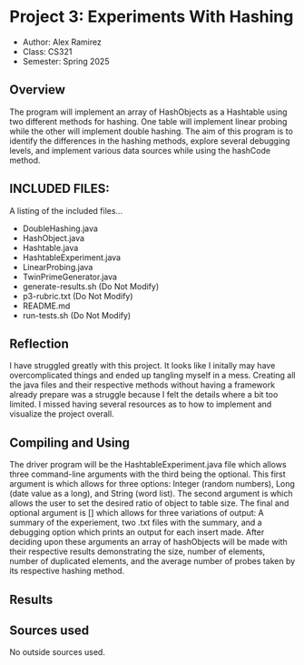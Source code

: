 # Project 3: Experiments With Hashing

* Author: Alex Ramirez
* Class: CS321
* Semester: Spring 2025

## Overview

The program will implement an array of HashObjects as a Hashtable using two different methods for hashing. One table will implement linear probing while the other will implement double hashing.
The aim of this program is to identify the differences in the hashing methods, explore several debugging levels, and implement various data sources while using the hashCode method.

## INCLUDED FILES:

A listing of the included files...

- DoubleHashing.java
- HashObject.java
- Hashtable.java
- HashtableExperiment.java
- LinearProbing.java
- TwinPrimeGenerator.java
- generate-results.sh (Do Not Modify)
- p3-rubric.txt (Do Not Modify)
- README.md
- run-tests.sh (Do Not Modify)

## Reflection

I have struggled greatly with this project. It looks like I initally may have overcomplicated things and ended up tangling myself in a mess.
Creating all the java files and their respective methods without having a framework already prepare was a struggle because I felt the details
where a bit too limited. I missed having several resources as to how to implement and visualize the project overall.

## Compiling and Using

The driver program will be the HashtableExperiment.java file which allows three command-line arguments with the third being the optional.
This first argument is <dataSource> which allows for three options: Integer (random numbers), Long (date value as a long), and String (word list).
The second argument is <loaFactor> which allows the user to set the desired ratio of object to table size.
The final and optional argument is [<debugLevel>] which allows for three variations of output: A summary of the experiement, two .txt files with the summary, and 
a debugging option which prints an output for each insert made.
After deciding upon these arguments an array of hashObjects will be made with their respective results demonstrating the size, number of elements, number of duplicated
elements, and the average number of probes taken by its respective hashing method.

## Results



## Sources used

No outside sources used.
